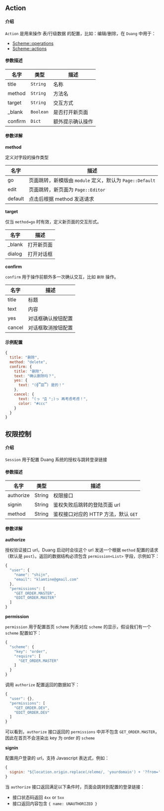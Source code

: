 ## Action

#### 介绍

`Action` 是用来操作 表/行级数据 的配置，比如：编辑/删除，在 `Duang` 中用于：

- [Scheme::operations](../api/#Scheme::operations)
- [Scheme::actions](../api/#Scheme::actions)

#### 参数描述

| 名字 | 类型 | 描述 |
| ---- | ---- | ---- |
| title | `String` | 名称 |
| method | `String` | 方法名 |
| target | `String` | 交互方式 |
| _blank | `Boolean` | 是否打开新页面 |
| confirm | `Dict` | 额外提示确认操作 |

#### 参数详解

**method**

定义对字段的操作类型

| 名字 | 描述 |
| ---- | ---- |
| go | 页面跳转，新模版由 `module` 定义，默认为 `Page::Default` |
| edit | 页面跳转，新页面为 `Page::Editor` |
| default | 点击后根据 method 发送请求 |

**target**

仅当 `method=go` 时有效，定义新页面的交互形式。

| 名字 | 描述 |
| ---- | ---- |
| _blank | 打开新页面 |
| dialog | 打开对话框 |

**confirm**

`confirm` 用于操作前额外多一次确认交互，比如 `删除` 操作。

| 名字 | 描述 |
| ---- | ---- |
| title | 标题 |
| text | 内容 |
| yes | 对话框确认按钮配置 |
| cancel | 对话框取消按钮配置 |

#### 示例配置

```javascript
{
  title: "删除",
  method: "delete",
  confirm: {
    title: "删除",
    text: "确认删除吗？",
    yes: {
      text: "(╬▔皿▔) 是的！"
    },
    cancel: {
      text: "(っ °Д °;)っ 再考虑考虑！",
      color: "#ccc"
    }
  }
}
```

## 权限控制

#### 介绍

`Session` 用于配置 Duang 系统的授权与跳转登录链接

#### 参数描述

| 名字 | 类型 | 描述 |
| ---- | ---- | ---- |
| authorize | String | 权限接口 |
| signin | String | 鉴权失败后跳转的登陆页面 url |
| method | String | 鉴权接口对应的 HTTP 方法，默认 `GET` |

#### 参数详解

**authorize**

授权验证接口 url，Duang 启动时会往这个 url 发送一个根据 `method` 配置的请求（默认是 `post`）。返回的数据结构必须包含 `permission<List>` 字段，示例如下：

```javascript
{
  "user": {
    "name": "shijn",
    "email": "klamtine@gmail.com"
  },
  "permissions": [
    "GET_ORDER.MASTER",
    "EDIT_ORDER.MASTER"
  ]
}
```

**permission**

`permission` 用于配置首页 `scheme` 列表对应 `scheme` 的显示，假设我们有一个 `scheme` 配置如下：

```javascript
{
  "scheme": {
    "key": "order",
    "require": [
      "GET_ORDER.MASTER"
    ]
  }
}
```

调用 `authorize` 配置返回的数据如下：

```javascript
{
  "user": {},
  "permissions": [
    "GET_ORDER.DEV",
    "EDIT_ORDER.DEV"
  ]
}
```

可以看到，`authorize` 接口返回的 `permissions` 中并不包含 `GET_ORDER.MASTER`，因此在首页不会渲染出 key 为 order 的 `scheme`

**signin**

配置用户登录的 url，支持 Javascript 表达式，例如：

```javascript
{
  signin: "${location.origin.replace(/eleme/, 'yourdomain') + '?from=' + encodeURIComponent(location.href)}"
}
```

当 `authorize` 接口返回满足以下条件时，页面会跳转到配置的登录链接：

- 接口状态码返回 `4xx` or `5xx`
- 接口返回内容包含 `{ name: UNAUTHORIZED }`
